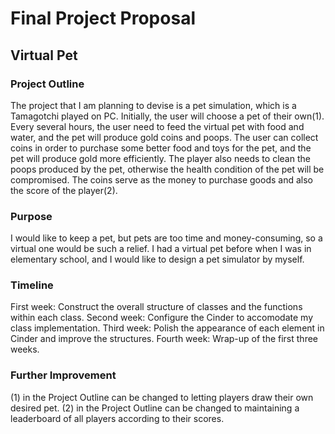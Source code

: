 # Final Project Proposal
## Virtual Pet

### Project Outline
The project that I am planning to devise is a pet simulation, which is a Tamagotchi played on PC. Initially, the user will choose a pet of their own(1). Every several hours, the user need to feed the virtual pet with food and water, and the pet will produce gold coins and poops. The user can collect coins in order to purchase some better food and toys for the pet, and the pet will produce gold more efficiently. The player also needs to clean the poops produced by the pet, otherwise the health condition of the pet will be compromised. The coins serve as the money to purchase goods and also the score of the player(2).

### Purpose
I would like to keep a pet, but pets are too time and money-consuming, so a virtual one would be such a relief. I had a virtual pet before when I was in elementary school, and I would like to design a pet simulator by myself.

### Timeline
First week: Construct the overall structure of classes and the functions within each class.
Second week: Configure the Cinder to accomodate my class implementation.
Third week: Polish the appearance of each element in Cinder and improve the structures.
Fourth week: Wrap-up of the first three weeks.

### Further Improvement
(1) in the Project Outline can be changed to letting players draw their own desired pet.
(2) in the Project Outline can be changed to maintaining a leaderboard of all players according to their scores.
